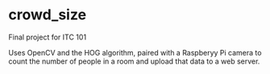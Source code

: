 # crowd_size
Final project for ITC 101

Uses OpenCV and the HOG algorithm, paired with a Raspberyy Pi camera to count the number of people in a room and upload that data to a web server.
